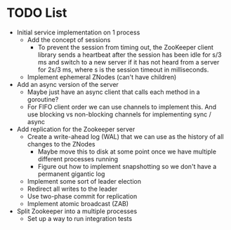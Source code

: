 # TODO List

- Initial service implementation on 1 process
  - Add the concept of sessions
    - To prevent the session from timing out, the ZooKeeper client library sends a heartbeat
      after the session has been idle for s/3 ms and switch to a
      new server if it has not heard from a server for 2s/3 ms,
      where s is the session timeout in milliseconds.
  - Implement ephemeral ZNodes (can't have children)
- Add an async version of the server
  - Maybe just have an async client that calls each method in a goroutine?
  - For FIFO client order we can use channels to implement this. And use blocking vs non-blocking channels for implementing sync / async
- Add replication for the Zookeeper server
  - Create a write-ahead log (WAL) that we can use as the history of all changes to the ZNodes
    - Maybe move this to disk at some point once we have multiple different processes running
    - Figure out how to implement snapshotting so we don't have a permanent gigantic log
  - Implement some sort of leader election
  - Redirect all writes to the leader
  - Use two-phase commit for replication
  - Implement atomic broadcast (ZAB)
- Split Zookeeper into a multiple processes
  - Set up a way to run integration tests